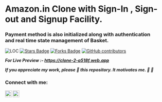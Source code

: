 




# Amazon.in Clone with Sign-In , Sign-out and Signup Facility.
### Payment method is also initialized along with authentication and real time state management of Basket.

<img src="https://sloc.xyz/github/tushararoraaa/DSA" alt="LOC"/> <a href="https://github.com/tushararoraaa/DSA/stargazers"><img src="https://img.shields.io/github/stars/tushararoraaa/DSA" alt="Stars Badge"/></a>
<a href="https://github.com/tushararoraaa/DSA/network/members"><img src="https://img.shields.io/github/forks/tushararoraaa/DSA" alt="Forks Badge"/></a>
<a href="https://github.com//tushararoraaa/DSA/graphs/contributors"><img alt="GitHub contributors" src="https://img.shields.io/github/contributors/tushararoraaa/DSA?color=2b9348"></a>

**_For Live Preview :- https://clone-2-a518f.web.app_**

**_If you appreciate my work, please 🌟 this repository. It motivates me. :rocket: :rocket:_**

### Connect with me:

[<img align="left" alt="Tushar Arora | LinkedIn" width="22px" src="https://cdn.jsdelivr.net/npm/simple-icons@v3/icons/linkedin.svg" />][linkedin]
[<img align="left" alt="Tushar Arora | Instagram" width="22px" src="https://cdn.jsdelivr.net/npm/simple-icons@v3/icons/instagram.svg" />][instagram]

[instagram]: https://instagram.com/tushar_aroraaa
[linkedin]: https://www.linkedin.com/in/tushar-arora-1b04201b9/


